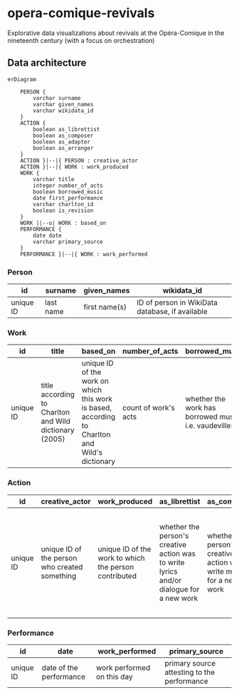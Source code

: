 # opera-comique-revivals

Explorative data visualizations about revivals at the Opéra-Comique in the nineteenth century (with a focus on orchestration)

## Data architecture

```mermaid
erDiagram

    PERSON {
        varchar surname
        varchar given_names
        varchar wikidata_id
    }
    ACTION {
        boolean as_librettist
        boolean as_composer
        boolean as_adapter
        boolean as_arranger
    }
    ACTION }|--|{ PERSON : creative_actor
    ACTION }|--|{ WORK : work_produced
    WORK {
        varchar title
        integer number_of_acts
        boolean borrowed_music
        date first_performance
        varchar charlton_id
        boolean is_revision
    }
    WORK ||--o| WORK : based_on
    PERFORMANCE {
        date date
        varchar primary_source
    }
    PERFORMANCE }|--|{ WORK : work_performed

```

### Person

|id| surname | given_names | wikidata_id |
|--|---|---|---|
|unique ID |last name|first name(s)|ID of person in WikiData database, if available|

### Work

|id| title | based_on | number_of_acts | borrowed_music | first_performance | charlton_id | is_revision |
|--|---|---|---|---|---|---|---|
|unique ID|title according to Charlton and Wild dictionary (2005)| unique ID of the work on which this work is based, according to Charlton and Wild's dictionary | count of work's acts | whether the work has borrowed music, i.e. vaudevilles | date of the first performance, regardless of context, i.e. public and private | ID of the entry in Charlton and Wild's dictionary (2005)| whether the work is a revised version of a work |

### Action

|id|creative_actor|work_produced|as_librettist|as_composer|as_adapter|as_arranger|
|--|--|--|--|--|--|--|
|unique ID|unique ID of the person who created something|unique ID of the work to which the person contributed|whether the person's creative action was to write lyrics and/or dialogue for a new work|whether the person's creative action was to write music for a new work|whether the person's creative action was to rewrite lyrics and/or dialogue for a revised work|whether the person's creative action was to rewrite music for a revised work|

### Performance

|id|date|work_performed|primary_source|
|--|--|--|--|
|unique ID|date of the performance|work performed on this day|primary source attesting to the performance|
